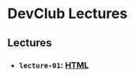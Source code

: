 # DevClub Lectures

## Lectures

- ### `lecture-01`: [HTML](https://github.com/dev-paulaabro/dev-lectures/tree/main/lecture-01)
